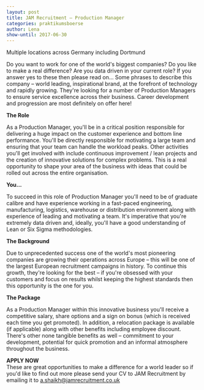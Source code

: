 ```yaml
---
layout: post
title: JAM Recruitment – Production Manager
categories: praktikumsboerse
author: Lena
show-until: 2017-06-30
---
```

Multiple locations across Germany including Dortmund

Do you want to work for one of the world's biggest companies? Do you like to make a real difference? Are you data driven in your current role? If you answer yes to these then please read on…
Some phrases to describe this company – world leading, inspirational brand, at the forefront of technology and rapidly growing. They're looking for a number of Production Managers to ensure service excellence across their business. Career development and progression are most definitely on offer here!

**The Role**

As a Production Manager, you'll be in a critical position responsible for delivering a huge impact on the customer experience and bottom line performance. You'll be directly responsible for motivating a large team and ensuring that your team can handle the workload peaks. Other activities you'll get involved with include continuous improvement / lean projects and the creation of innovative solutions for complex problems. This is a real opportunity to shape your area of the business with ideas that could be rolled out across the entire organisation.

**You…**

To succeed in this role of Production Manager you'll need to be of graduate calibre and have experience working in a fast-paced engineering, manufacturing, logistics, warehouse or distribution environment along with experience of leading and motivating a team. It's imperative that you're extremely data driven and, ideally, you'll have a good understanding of Lean or Six Sigma methodologies.

**The Background**

Due to unprecedented success one of the world's most pioneering companies are growing their operations across Europe – this will be one of the largest European recruitment campaigns in history. To continue this growth, they're looking for the best – if you're obsessed with your customers and focus on results whilst keeping the highest standards then this opportunity is the one for you.

**The Package**

As a Production Manager within this innovative business you'll receive a competitive salary, share options and a sign on bonus (which is received each time you get promoted). In addition, a relocation package is available (if applicable) along with other benefits including employee discount. There's other none tangible benefits as well – commitment to your development, potential for quick promotion and an informal atmosphere throughout the business.

**APPLY NOW**  
These are great opportunities to make a difference for a world leader so if you'd like to find out more please send your CV to JAM Recruitment by emailing it to a.shaikh@jamrecruitment.co.uk

